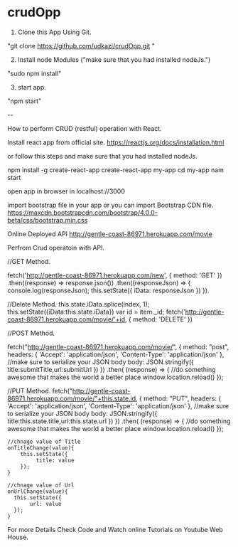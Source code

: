 # crudOpp

1. Clone this App Using Git.

 "git clone https://github.com/udkazi/crudOpp.git "

2. Install node Modules ("make sure that you had installed nodeJs.")

  "sudo npm install"

3. start app.

 "npm start"

--

How to perform CRUD (restful) operation with React.

Install react app from official site.
https://reactjs.org/docs/installation.html

or follow this steps and make sure that you had installed nodeJs.

npm install -g create-react-app
create-react-app my-app
cd my-app
nam start

open app in browser in localhost://3000

import  bootstrap file in your app or you can import Bootstrap CDN file.
https://maxcdn.bootstrapcdn.com/bootstrap/4.0.0-beta/css/bootstrap.min.css

Online Deployed API
http://gentle-coast-86971.herokuapp.com/movie

Perfrom Crud operatoin with API.

//GET Method.

  fetch('http://gentle-coast-86971.herokuapp.com/new', {
         method: 'GET'
      })
      .then((response) => response.json())
      .then((responseJson) => {
         console.log(responseJson);
         this.setState({
           iData: responseJson
         })
      }).
      
    
 //Delete Method.
        this.state.iData.splice(index, 1);
        this.setState({iData:this.state.iData})
        var id = item._id;
        fetch('http://gentle-coast-86971.herokuapp.com/movie/'+id, {
               method: 'DELETE'
        })
    
  //POST Method.
  
  fetch("http://gentle-coast-86971.herokuapp.com/movie/", {
        method: "post",
        headers: {
          'Accept': 'application/json',
          'Content-Type': 'application/json'
        },
        //make sure to serialize your JSON body
        body: JSON.stringify({
         title:submitTitle,url:submitUrl
        })
      })
      .then( (response) => {
         //do something awesome that makes the world a better place
         window.location.reload()
      });
      
   //PUT Method.
    fetch("http://gentle-coast-86971.herokuapp.com/movie/"+this.state.id, {
        method: "PUT",
        headers: {
          'Accept': 'application/json',
          'Content-Type': 'application/json'
        },
        //make sure to serialize your JSON body
        body: JSON.stringify({
         title:this.state.title,url:this.state.url
        })
      })
      .then( (response) => {
         //do something awesome that makes the world a better place
         window.location.reload()
      });
    
    //chnage value of Title
    onTitleChange(value){
        this.setState({
             title: value
        });
    }
  
    //chnage value of Url
    onUrlChange(value){
      this.setState({
           url: value
      });
    }
 
   For more Details Check Code and Watch online Tutorials on Youtube Web House.
 
 

